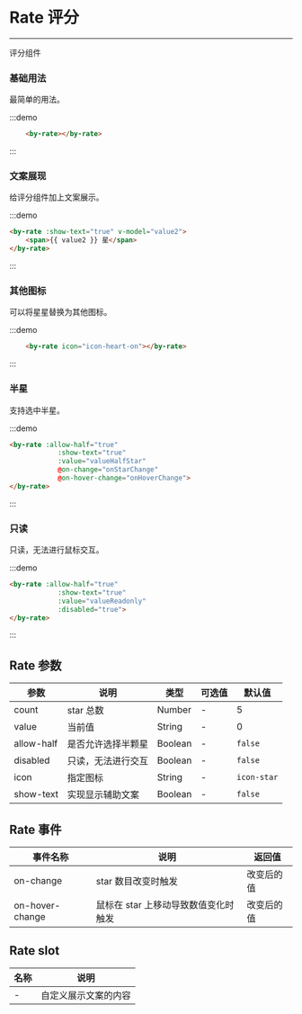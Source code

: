 # Rate 评分

---

评分组件

### 基础用法

最简单的用法。

:::demo
```html
    <by-rate></by-rate>
```
:::


### 文案展现

给评分组件加上文案展示。

:::demo
```html
<by-rate :show-text="true" v-model="value2">
    <span>{{ value2 }} 星</span>
</by-rate>
```
:::

### 其他图标

可以将星星替换为其他图标。

:::demo
```html
    <by-rate icon="icon-heart-on"></by-rate>
```
:::


### 半星

支持选中半星。

:::demo
```html
<by-rate :allow-half="true"
            :show-text="true"
            :value="valueHalfStar"
            @on-change="onStarChange"
            @on-hover-change="onHoverChange">
</by-rate>
```
:::


### 只读

只读，无法进行鼠标交互。

:::demo
```html
<by-rate :allow-half="true"
            :show-text="true"
            :value="valueReadonly"
            :disabled="true">
</by-rate>
```
:::

<script lang="ts">
    import { Vue, Component } from "vue-property-decorator";

    @Component
    export default class ByRateMd extends Vue {
        value2 = 3;

        value1 = 2.5;

        valueHalfStar = 1;

        valueReadonly = 3;

        onStarChange(val:number){
            console.log(val);
        }

        onHoverChange(val:number){
            console.log(val);
        }
    }
</script>



## Rate 参数

| 参数       | 说明               | 类型    | 可选值 | 默认值      |
|------------|--------------------|---------|--------|-------------|
| count      | star 总数          | Number  | -      | 5           |
| value      | 当前值             | String  | -      | 0           |
| allow-half | 是否允许选择半颗星 | Boolean | -      | `false`     |
| disabled   | 只读，无法进行交互 | Boolean | -      | `false`     |
| icon       | 指定图标           | String  | -      | `icon-star` |
| show-text  | 实现显示辅助文案   | Boolean | -      | `false`     |

## Rate 事件

| 事件名称        | 说明                                 | 返回值     |
|-----------------|--------------------------------------|------------|
| on-change       | star 数目改变时触发                  | 改变后的值 |
| on-hover-change | 鼠标在 star 上移动导致数值变化时触发 | 改变后的值 |


## Rate slot

| 名称 | 说明                 |
|------|----------------------|
| -    | 自定义展示文案的内容 |
